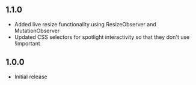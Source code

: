 ## 1.1.0

- Added live resize functionality using ResizeObserver and MutationObserver
- Updated CSS selectors for spotlight interactivity so that they don't use !important
## 1.0.0

- Initial release
